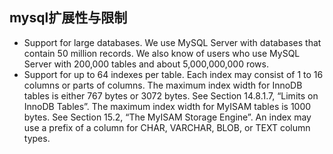 ## mysql扩展性与限制
- Support for large databases. We use MySQL Server with databases that contain 50 million records. We also know of users who use MySQL Server with 200,000 tables and about 5,000,000,000 rows.
- Support for up to 64 indexes per table. Each index may consist of 1 to 16 columns or parts of columns. The maximum index width for InnoDB tables is either 767 bytes or 3072 bytes. See Section 14.8.1.7, “Limits on InnoDB Tables”. The maximum index width for MyISAM tables is 1000 bytes. See Section 15.2, “The MyISAM Storage Engine”. An index may use a prefix of a column for CHAR, VARCHAR, BLOB, or TEXT column types.